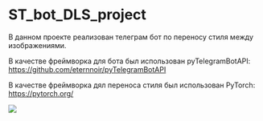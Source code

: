 # ST_bot_DLS_project
В данном проекте реализован телеграм бот по переносу стиля между изображениями.

В качестве фреймворка для бота был использован pyTelegramBotAPI: https://github.com/eternnoir/pyTelegramBotAPI

В качестве фреймворка дял переноса стиля был использован PyTorch: https://pytorch.org/

<img src="./examples/result4.png">
